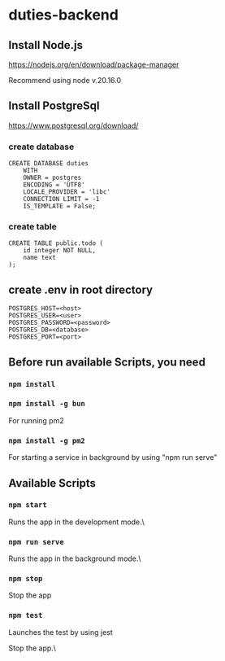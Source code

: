# duties-backend

## Install Node.js

https://nodejs.org/en/download/package-manager

Recommend using node v.20.16.0

## Install PostgreSql

https://www.postgresql.org/download/

### create database
```
CREATE DATABASE duties
    WITH
    OWNER = postgres
    ENCODING = 'UTF8'
    LOCALE_PROVIDER = 'libc'
    CONNECTION LIMIT = -1
    IS_TEMPLATE = False;
```

### create table

```
CREATE TABLE public.todo (
    id integer NOT NULL,
    name text
);
```

## create .env in root directory

```
POSTGRES_HOST=<host>
POSTGRES_USER=<user>
POSTGRES_PASSWORD=<password>
POSTGRES_DB=<database>
POSTGRES_PORT=<port>
```

## Before run available Scripts, you need

### `npm install`


### `npm install -g bun`

For running pm2

### `npm install -g pm2`

For starting a service in background by using "npm run serve"

## Available Scripts

### `npm start`

Runs the app in the development mode.\

### `npm run serve`

Runs the app in the background mode.\

### `npm stop`

Stop the app

### `npm test`

Launches the test by using jest

Stop the app.\
